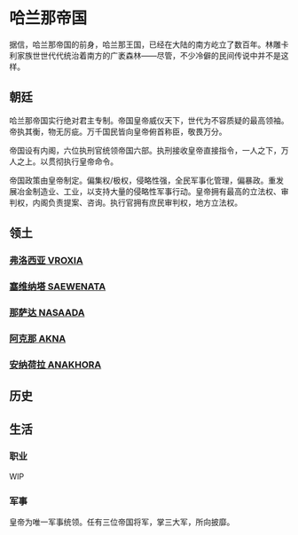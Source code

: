 # 哈兰那帝国

据信，哈兰那帝国的前身，哈兰那王国，已经在大陆的南方屹立了数百年。林雕卡利家族世世代代统治着南方的广袤森林——尽管，不少冷僻的民间传说中并不是这样。

## 朝廷

哈兰那帝国实行绝对君主专制。帝国皇帝威仪天下，世代为不容质疑的最高领袖。帝执其衡，物无厉疵。万千国民皆向皇帝俯首称臣，敬畏万分。

帝国设有内阁，六位执刑官统领帝国六部。执刑接收皇帝直接指令，一人之下，万人之上。以贯彻执行皇帝命令。

帝国政策由皇帝制定。偏集权/极权，侵略性强，全民军事化管理，偏暴政。重发展冶金制造业、工业，以支持大量的侵略性军事行动。皇帝拥有最高的立法权、审判权，内阁负责提案、咨询。执行官拥有庶民审判权，地方立法权。

## 领土

### [弗洛西亚 VROXIA](../under-construction/geography/vroxia.md)

### [塞维纳塔 SAEWENATA](../under-construction/geography/saewenata.md)

### [那萨达 NASAADA](../under-construction/geography/nasaada.md)

### [阿克那 AKNA](../under-construction/geography/akna.md)

### [安纳荷拉 ANAKHORA](../under-construction/geography/anakhora.md)

## 历史



## 生活

### 职业

WIP

### 军事

皇帝为唯一军事统领。任有三位帝国将军，掌三大军，所向披靡。

